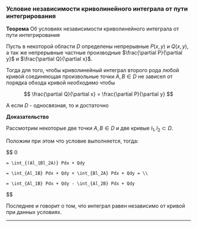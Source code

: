 ### Условие независимости криволинейного интеграла от пути интегрирования

**Теорема** Об условиях независимости криволинейного интеграла от пути интегрирования

Пусть в некоторой области $D$ определены непрерывные $P(x,y)$ и $Q(x,y)$, а так же непрерывные частные производные $\frac{\partial P}{\partial y}$ и $\frac{\partial Q}{\partial x}$.

Тогда для того, чтобы криволинейный интеграл второго рода любой кривой соединяющая произвольные точки $A,B\in D$ не зависел от порядка обхода кривой *необходимо* чтобы 

$$
    \frac{\partial Q}{\partial x} = \frac{\partial P}{\partial y}
$$

А если $D$ - односвязная, то и достаточно

**Доказательство**

Рассмотрим некоторые две точки $A,B\in D$ и две кривые $l_1,l_2 \subset D$.

Положим при этом что условие выполняется, тогда:

$$
    0 
    
    = \int_{(Al_1Bl_2A)} Pdx + Qdy 
    
    = \int_{Al_1B} Pdx + Qdy + \int_{Bl_2A} Pdx + Qdy = \\

    = \int_{Al_1B} Pdx + Qdy - \int_{Al_2B} Pdx + Qdy 
$$

Последнее и говорит о том, что интеграл равен независимо от кривой при данных условиях.

---
